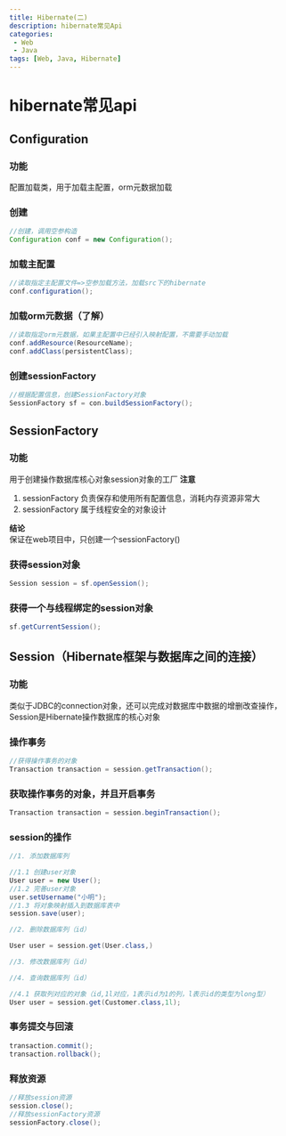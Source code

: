 ```yaml
---
title: Hibernate(二)
description: hibernate常见Api
categories:
 - Web
 - Java
tags: [Web, Java, Hibernate]
---
```


# hibernate常见api

## Configuration

### 功能
配置加载类，用于加载主配置，orm元数据加载

### 创建
``` java
//创建，调用空参构造
Configuration conf = new Configuration();
```
### 加载主配置
``` java
//读取指定主配置文件=>空参加载方法，加载src下的hibernate
conf.configuration();
```
### 加载orm元数据（了解）
``` java
//读取指定orm元数据，如果主配置中已经引入映射配置，不需要手动加载
conf.addResource(ResourceName);
conf.addClass(persistentClass);
```
### 创建sessionFactory
``` java
//根据配置信息，创建SessionFactory对象
SessionFactory sf = con.buildSessionFactory();
```

## SessionFactory
### 功能
用于创建操作数据库核心对象session对象的工厂
**注意**  
1. sessionFactory 负责保存和使用所有配置信息，消耗内存资源非常大
2. sessionFactory 属于线程安全的对象设计

**结论**  
保证在web项目中，只创建一个sessionFactory()

### 获得session对象
``` java
Session session = sf.openSession();
```
### 获得一个与线程绑定的session对象
``` java
sf.getCurrentSession();
```

## Session（Hibernate框架与数据库之间的连接）

### 功能
类似于JDBC的connection对象，还可以完成对数据库中数据的增删改查操作，Session是Hibernate操作数据库的核心对象

### 操作事务 
``` java
//获得操作事务的对象
Transaction transaction = session.getTransaction();
```
### 获取操作事务的对象，并且开启事务
``` java
Transaction transaction = session.beginTransaction();
```

### session的操作
``` java
//1. 添加数据库列

//1.1 创建user对象
User user = new User();
//1.2 完善user对象
user.setUsername("小明");
//1.3 将对象映射插入到数据库表中
session.save(user);

//2. 删除数据库列（id）

User user = session.get(User.class,)

//3. 修改数据库列（id）

//4. 查询数据库列（id）

//4.1 获取列对应的对象（id,1l对应，1表示id为1的列，l表示id的类型为long型）
User user = session.get(Customer.class,1l);

```

### 事务提交与回滚
``` java
transaction.commit();
transaction.rollback();
```

### 释放资源
``` java
//释放session资源
session.close();
//释放sessionFactory资源
sessionFactory.close();
```